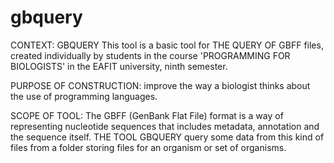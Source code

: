 # gbquery
CONTEXT:
GBQUERY This tool is a basic tool for THE QUERY OF GBFF files, created individually by students in the course 'PROGRAMMING FOR BIOLOGISTS' in the EAFIT university, ninth semester. 

PURPOSE OF CONSTRUCTION:
improve the way a biologist thinks about the use of programming languages.

SCOPE OF TOOL:
The GBFF (GenBank Flat File) format is a way of representing nucleotide sequences that includes metadata, annotation and the sequence itself.
THE TOOL GBQUERY query some data from this kind of files from a folder storing files for an organism or set of organisms.
